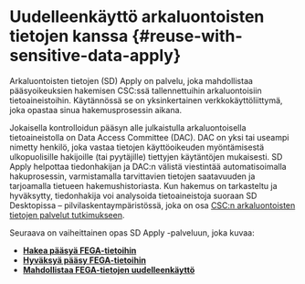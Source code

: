 
# Uudelleenkäyttö arkaluontoisten tietojen kanssa {#reuse-with-sensitive-data-apply}

Arkaluontoisten tietojen (SD) Apply on palvelu, joka mahdollistaa pääsyoikeuksien hakemisen CSC:ssä tallennettuihin arkaluontoisiin tietoaineistoihin. Käytännössä se on yksinkertainen verkkokäyttöliittymä, joka opastaa sinua hakemusprosessin aikana.

Jokaisella kontrolloidun pääsyn alle julkaistulla arkaluontoisella tietoaineistolla on Data Access Committee (DAC). DAC on yksi tai useampi nimetty henkilö, joka vastaa tietojen käyttöoikeuden myöntämisestä ulkopuolisille hakijoille (tai pyytäjille) tiettyjen käytäntöjen mukaisesti. SD Apply helpottaa tiedonhakijan ja DAC:n välistä viestintää automatisoimalla hakuprosessin, varmistamalla tarvittavien tietojen saatavuuden ja tarjoamalla tietueen hakemushistoriasta. Kun hakemus on tarkasteltu ja hyväksytty, tiedonhakija voi analysoida tietoaineistoja suoraan SD Desktopissa – pilvilaskentaympäristössä, joka on osa [CSC:n arkaluontoisten tietojen palvelut tutkimukseen](https://research.csc.fi/sensitive-data-services-for-research).

Seuraava on vaiheittainen opas SD Apply -palveluun, joka kuvaa:

- **[Hakea pääsyä FEGA-tietoihin](./sd-apply-access.md)**
- **[Hyväksyä pääsy FEGA-tietoihin](./sd-apply-approval.md)**
- **[Mahdollistaa FEGA-tietojen uudelleenkäyttö](./sd-apply-dac.md)**
